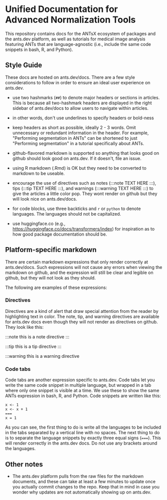 # Unified Documentation for Advanced Normalization Tools

This repository contains docs for the ANTsX ecosystem of packages and the
ants.dev platform, as well as tutorials for medical image analysis featuring
ANTs that are language-agnostic (i.e., include the same code snippets in bash,
R, and Python).

## Style Guide

These docs are hosted on ants.dev/docs. There are a few style considerations
to follow in order to ensure an ideal user experience on ants.dev.

- use two hashmarks (`##`) to denote major headers or sections in articles. This
  is because all two-hashmark headers are displayed in the right sidebar of ants.dev/docs
  to allow users to navigate within articles.

- in other words, don't use underlines to specify headers or bold-ness

- keep headers as short as possible, ideally 2 - 3 words. Omit unnecessary or redundant
  information in the header. For example, "Performing segmentation in ANTs" can be shortened
  to just "Performing segmentation" in a tutorial specifically about ANTs.

- github-flavored markdown is supported so anything that looks good on github should
  look good on ants.dev. If it doesn't, file an issue.

- using R markdown (.Rmd) is OK but they need to be converted to markdown to be useable.

- encourage the use of directives such as notes (:::note TEXT HERE :::), tips (:::tip TEXT HERE :::),
  and warnings (:::warning TEXT HERE :::) to give the articles a little color pop. They wont render on github but they will look nice on ants.dev/docs.

- for code blocks, use three backticks and `r` or `python` to denote languages. The languages
  should not be capitalized.

- use huggingface.co (e.g., https://huggingface.co/docs/transformers/index) for inspiration
  as to how good package documentation should be.

## Platform-specific markdown

There are certain markdown expressions that only render correctly at ants.dev/docs. Such expressions
will not cause any errors when viewing the markdown on github, and the expression will still be clear and legible on github, but they will not look as they should.

The following are examples of these expressions:

### Directives

Directives are a kind of alert that draw special attention from the reader by highlighting text
in color. The note, tip, and warning directives are available for ants.dev docs even though they
will not render as directives on github. They look like this:

:::note
this is a note directive
:::

:::tip
this is a tip directive
:::

:::warning
this is a warning directive

### Code tabs

Code tabs are another expression specific to ants.dev. Code tabs let you write the same code snippet
in multiple language, but wrapped in a tab where only one snippet is visible at a time. We use these
to show the same ANTs expression in bash, R, and Python. Code snippets are written like this:

```r|python
x <- 1
x <- x + 1
===
x = 1
```

As you can see, the first thing to do is write all the languages to be included in the tabs separated
by a vertical line with no spaces. The next thing to do is to separate the language snippets by exactly three equal signs (`===`). This will render correctly in the ants.dev docs. Do not use any brackets around the languages.

## Other notes

- The ants.dev platform pulls from the raw files for the markdown documents, and these
  can take at least a few minutes to update once you actually commit changes to the repo. Keep
  that in mind in case you wonder why updates are not automatically showing up on ants.dev.

